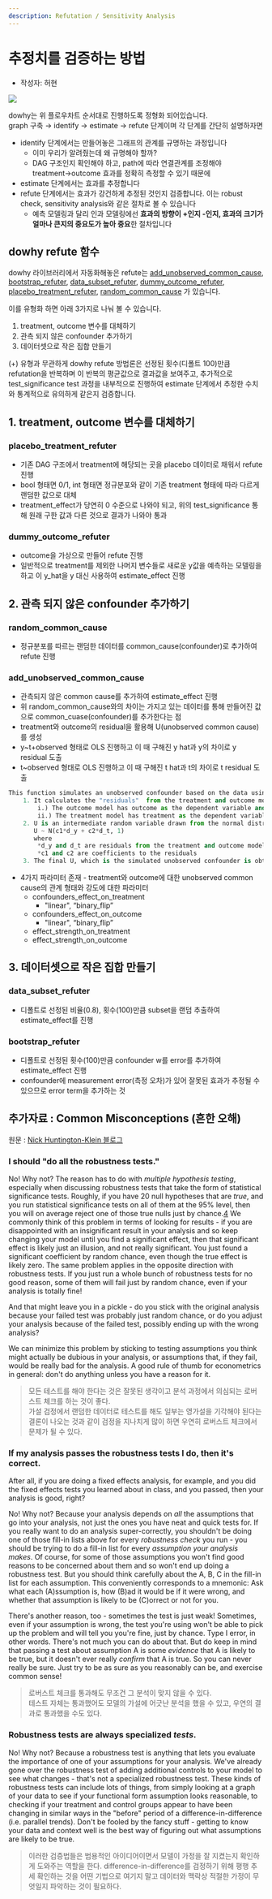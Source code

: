 ```yaml
---
description: Refutation / Sensitivity Analysis
---
```


# 추정치를 검증하는 방법

* 작성자: 허현

![](<../.gitbook/assets/dowhy-diagram.png>)  

dowhy는 위 플로우차트 순서대로 진행하도록 정형화 되어있습니다.  
graph 구축 → identify → estimate → refute 단계이며 각 단계를 간단히 설명하자면
- identify 단계에서는 만들어놓은 그래프의 관계를 규명하는 과정입니다
  - 이미 우리가 알려줬는데 왜 규명해야 할까?
  - DAG 구조인지 확인해야 하고, path에 따라 연결관계를 조정해야 treatment→outcome 효과를 정확히 측정할 수 있기 때문에
- estimate 단계에서는 효과를 추정합니다
- refute 단계에서는 효과가 강건하게 추정된 것인지 검증합니다. 이는 robust check, sensitivity analysis와 같은 절차로 볼 수 있습니다
  - 예측 모델링과 달리 인과 모델링에선 **효과의 방향이 +인지 -인지, 효과의 크기가 얼마나 큰지의 중요도가 높아 중요**한 절차입니다  

## dowhy refute 함수
dowhy 라이브러리에서 자동화해놓은 refute는 [add_unobserved_common_cause](https://github.com/microsoft/dowhy/blob/master/dowhy/causal_refuters/add_unobserved_common_cause.py), [bootstrap_refuter](https://github.com/microsoft/dowhy/blob/master/dowhy/causal_refuters/bootstrap_refuter.py), [data_subset_refuter](https://github.com/microsoft/dowhy/blob/master/dowhy/causal_refuters/data_subset_refuter.py), [dummy_outcome_refuter](https://github.com/microsoft/dowhy/blob/master/dowhy/causal_refuters/dummy_outcome_refuter.py), [placebo_treatment_refuter](https://github.com/microsoft/dowhy/blob/master/dowhy/causal_refuters/placebo_treatment_refuter.py), [random_common_cause](https://github.com/microsoft/dowhy/blob/master/dowhy/causal_refuters/random_common_cause.py) 가 있습니다.  

이를 유형화 하면 아래 3가지로 나눠 볼 수 있습니다.  
1. treatment, outcome 변수를 대체하기
2. 관측 되지 않은 confounder 추가하기
3. 데이터셋으로 작은 집합 만들기  

(+) 유형과 무관하게 dowhy refute 방법론은 선정된 횟수(디폴트 100)만큼 refutation을 반복하며 이 반복의 평균값으로 결과값을 보여주고, 추가적으로 test_significance test 과정을 내부적으로 진행하여 estimate 단계에서 추정한 수치와 통계적으로 유의하게 같은지 검증합니다.   


## 1. treatment, outcome 변수를 대체하기
### placebo_treatment_refuter
- 기존 DAG 구조에서 treatment에 해당되는 곳을 placebo 데이터로 채워서 refute 진행
- bool 형태면 0/1, int 형태면 정규분포와 같이 기존 treatment 형태에 따라 다르게 랜덤한 값으로 대체
- treatment_effect가 당연히 0 수준으로 나와야 되고, 위의 test_significance 통해 원래 구한 값과 다른 것으로 결과가 나와야 통과

### dummy_outcome_refuter
- outcome을 가상으로 만들어 refute 진행
- 일반적으로 treatment를 제외한 나머지 변수들로 새로운 y값을 예측하는 모델링을 하고 이 y_hat을 y 대신 사용하여 estimate_effect 진행

## 2. 관측 되지 않은 confounder 추가하기
### random_common_cause
- 정규분포를 따르는 랜덤한 데이터를 common_cause(confounder)로 추가하여 refute 진행

### add_unobserved_common_cause
- 관측되지 않은 common cause를 추가하여 estimate_effect 진행
- 위 random_common_cause와의 차이는 가지고 있는 데이터를 통해 만들어진 값으로 common_cuase(confounder)를 추가한다는 점
- treatment와 outcome의 residual을 활용해 U(unobserved common cause)를 생성
- y~t+observed 형태로 OLS 진행하고 이 때 구해진 y hat과 y의 차이로 y residual 도출
- t~observed 형태로 OLS 진행하고 이 때 구해진 t hat과 t의 차이로 t residual 도출  
```python
This function simulates an unobserved confounder based on the data using the following steps:
    1. It calculates the "residuals"  from the treatment and outcome model
        i.) The outcome model has outcome as the dependent variable and all the observed variables including treatment as independent variables
        ii.) The treatment model has treatment as the dependent variable and all the observed variables as independent variables.
    2. U is an intermediate random variable drawn from the normal distribution with the weighted average of residuals as mean and a unit variance
       U ~ N(c1*d_y + c2*d_t, 1)
       where
        *d_y and d_t are residuals from the treatment and outcome model
        *c1 and c2 are coefficients to the residuals
    3. The final U, which is the simulated unobserved confounder is obtained by debiasing the intermediate variable U by residualising it with X
```
- 4가지 파라미터 존재 - treatment와 outcome에 대한 unobserved common cause의 관계 형태와 강도에 대한 파라미터
    - confounders_effect_on_treatment
        - "linear", “binary_flip”
    - confounders_effect_on_outcome
        - "linear", “binary_flip”
    - effect_strength_on_treatment
    - effect_strength_on_outcome

## 3. 데이터셋으로 작은 집합 만들기
### data_subset_refuter
- 디폴트로 선정된 비율(0.8), 횟수(100)만큼 subset을 랜덤 추출하여 estimate_effect를 진행

### bootstrap_refuter
- 디폴트로 선정된 횟수(100)만큼 confounder w를 error를 추가하여 estimate_effect 진행
- confounder에 measurement error(측정 오차)가 있어 잘못된 효과가 추정될 수 있으므로 error term을 추가하는 것


## 추가자료 : Common Misconceptions (흔한 오해)
원문 : [Nick Huntington-Klein 블로그](https://www.nickchk.com/robustness.html)

### **I should "do all the robustness tests."**

No! Why not? The reason has to do with *multiple hypothesis testing*, especially when discussing robustness tests that take the form of statistical significance tests. Roughly, if you have 20 null hypotheses that are *true*, and you run statistical significance tests on all of them at the 95% level, then you will on average reject one of those true nulls just by chance.[4](https://www.nickchk.com/robustness.html#fn4) We commonly think of this problem in terms of looking for results - if you are disappointed with an insignificant result in your analysis and so keep changing your model until you find a significant effect, then that significant effect is likely just an illusion, and not really significant. You just found a significant coefficient by random chance, even though the true effect is likely zero. The same problem applies in the opposite direction with robustness tests. If you just run a whole bunch of robustness tests for no good reason, some of them will fail just by random chance, even if your analysis is totally fine!

And that might leave you in a pickle - do you stick with the original analysis because your failed test was probably just random chance, or do you adjust your analysis because of the failed test, possibly ending up with the wrong analysis?

We can minimize this problem by sticking to testing assumptions you think might actually be dubious in your analysis, or assumptions that, if they fail, would be really bad for the analysis. A good rule of thumb for econometrics in general: don't do anything unless you have a reason for it.

> 모든 테스트를 해야 한다는 것은 잘못된 생각이고 분석 과정에서 의심되는 로버스트 체크를 하는 것이 좋다.  
> 가설 검정에서 랜덤한 데이터로 테스트를 해도 일부는 영가설을 기각해야 된다는 결론이 나오는 것과 같이 검정을 지나치게 많이 하면 우연히 로버스트 체크에서 문제가 될 수 있다.

### **If my analysis passes the robustness tests I do, then it's correct.**

After all, if you are doing a fixed effects analysis, for example, and you did the fixed effects tests you learned about in class, and you passed, then your analysis is good, right?

No! Why not? Because your analysis depends on *all* the assumptions that go into your analysis, not just the ones you have neat and quick tests for. If you really want to do an analysis super-correctly, you shouldn't be doing one of those fill-in lists above for every *robustness check* you run - you should be trying to do a fill-in list for every *assumption your analysis makes*. Of course, for some of those assumptions you won't find good reasons to be concerned about them and so won't end up doing a robustness test. But you should think carefully about the A, B, C in the fill-in list for each assumption. This conveniently corresponds to a mnemonic: Ask what each (A)ssumption is, how (B)ad it would be if it were wrong, and whether that assumption is likely to be (C)orrect or not for you.

There's another reason, too - sometimes the test is just weak! Sometimes, even if your assumption is wrong, the test you're using won't be able to pick up the problem and will tell you you're fine, just by chance. Type I error, in other words. There's not much you can do about that. But do keep in mind that passing a test about assumption A is some *evidence* that A is likely to be true, but it doesn't ever really *confirm* that A is true. So you can never really be sure. Just try to be as sure as you reasonably can be, and exercise common sense!

> 로버스트 체크를 통과해도 무조건 그 분석이 맞지 않을 수 있다.  
> 테스트 자체는 통과했어도 모델의 가설에 어긋난 분석을 했을 수 있고, 우연의 결과로 통과했을 수도 있다.

### **Robustness tests are always specialized *tests*.**

No! Why not? Because a robustness test is anything that lets you evaluate the importance of one of your assumptions for your analysis. We've already gone over the robustness test of adding additional controls to your model to see what changes - that's not a specialized robustness test. These kinds of robustness tests can include lots of things, from simply looking at a graph of your data to see if your functional form assumption looks reasonable, to checking if your treatment and control groups appear to have been changing in similar ways in the "before" period of a difference-in-difference (i.e. parallel trends). Don't be fooled by the fancy stuff - getting to know your data and context well is the best way of figuring out what assumptions are likely to be true.

> 이러한 검증법들은 범용적인 아이디어이면서 모델이 가정을 잘 지켰는지 확인하게 도와주는 역할을 한다. difference-in-difference를 검정하기 위해 평행 추세 확인하는 것을 어떤 기법으로 여기지 말고 데이터와 맥락상 적절한 가정이 무엇일지 파악하는 것이 필요하다.
